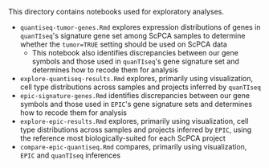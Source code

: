 This directory contains notebooks used for exploratory analyses.

* `quantiseq-tumor-genes.Rmd` explores expression distributions of genes in `quanTIseq`'s signature gene set among ScPCA samples to determine whether the `tumor=TRUE` setting should be used on ScPCA data
  * This notebook also identifies discrepancies between our gene symbols and those used in `quanTIseq`'s gene signature set and determines how to recode them for analysis
* `explore-quantiseq-results.Rmd` explores, primarily using visualization, cell type distributions across samples and projects inferred by `quanTIseq`
* `epic-signature-genes.Rmd` identifies discrepancies between our gene symbols and those used in `EPIC`'s gene signature sets and determines how to recode them for analysis
* `explore-epic-results.Rmd` explores, primarily using visualization, cell type distributions across samples and projects inferred by `EPIC`, using the reference most biologically-suited for each ScPCA project
* `compare-epic-quantiseq.Rmd` compares, primarily using visualization, `EPIC` and `quanTIseq` inferences
